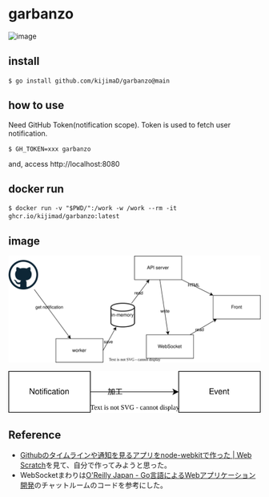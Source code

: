 # garbanzo

![image](https://github.com/kijimaD/garbanzo/assets/11595790/1ca86010-e7aa-4984-8c02-4752bbefa41f)

## install

```
$ go install github.com/kijimaD/garbanzo@main
```

## how to use

Need GitHub Token(notification scope). Token is used to fetch user notification.

```
$ GH_TOKEN=xxx garbanzo
```

and, access http://localhost:8080

## docker run

```
$ docker run -v "$PWD/":/work -w /work --rm -it ghcr.io/kijimad/garbanzo:latest
```

## image

![image](docs/20230528-structure.drawio.svg)

![image](docs/20230529-store.drawio.svg)

## Reference

- [Githubのタイムラインや通知を見るアプリをnode\-webkitで作った \| Web Scratch](https://efcl.info/2014/0430/res3872/)を見て、自分で作ってみようと思った。
- WebSocketまわりは[O'Reilly Japan \- Go言語によるWebアプリケーション開発](https://www.oreilly.co.jp/books/9784873117522/)のチャットルームのコードを参考にした。
